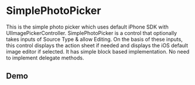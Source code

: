 # SimplePhotoPicker
This is the simple photo picker which uses default iPhone SDK with UIImagePickerController.
SimplePhotoPicker is a control that optionally takes inputs of Source Type & allow Editing. On the basis of these inputs, this control displays the action sheet if needed and displays the iOS default image editor if selected. It has simple block based implementation. No need to implement delegate methods.

## Demo
